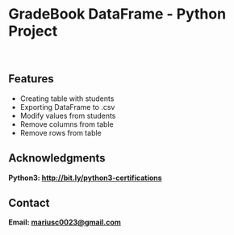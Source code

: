 <h1> GradeBook DataFrame - Python Project</h1>
<br>
<h2>Features</h2>
<ul>
    <li> Creating table with students</li>
    <li> Exporting DataFrame to .csv </li>
    <li> Modify values from students </li>
    <li> Remove columns from table </li>
    <li> Remove rows from table </li>
    
</ul>


<h2>Acknowledgments</h2>

<b> Python3: http://bit.ly/python3-certifications <b>
<br>


<h2>Contact</h2>

<b> Email: mariusc0023@gmail.com </b>
